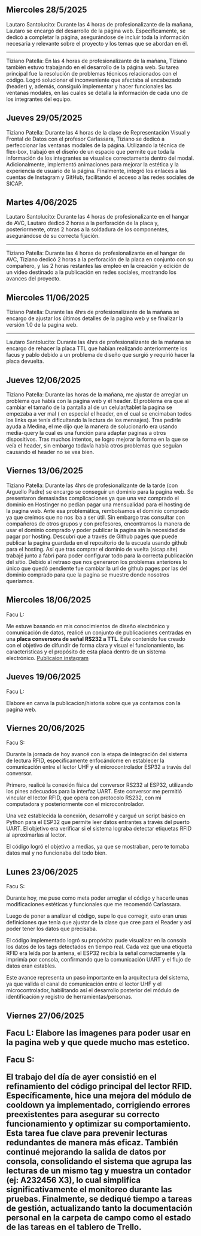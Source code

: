 <h2>Miercoles 28/5/2025</h2>
Lautaro Santolucito:
Durante las 4 horas de profesionalizante de la mañana, Lautaro se encargó del desarrollo de la página web. Específicamente, se dedicó a completar la página, asegurándose de incluir toda la información necesaria y relevante sobre el proyecto y los temas que se abordan en él.

---

Tiziano Patella:
En las 4 horas de profesionalizante de la mañana, Tiziano también estuvo trabajando en el desarrollo de la página web. Su tarea principal fue la resolución de problemas técnicos relacionados con el código. Logró solucionar el inconveniente que afectaba al encabezado (header) y, además, consiguió implementar y hacer funcionales las ventanas modales, en las cuales se detalla la información de cada uno de los integrantes del equipo.

<h2>Jueves 29/05/2025 </h2>

Tiziano Patella:
Durante las 4 horas de la clase de Representación Visual y Frontal de Datos con el profesor Carlassara, Tiziano se dedicó a perfeccionar las ventanas modales de la página. Utilizando la técnica de flex-box, trabajó en el diseño de un espacio que permite que toda la información de los integrantes se visualice correctamente dentro del modal. Adicionalmente, implementó animaciones para mejorar la estética y la experiencia de usuario de la página. Finalmente, integró los enlaces a las cuentas de Instagram y GitHub, facilitando el acceso a las redes sociales de SICAP.

<h2>Martes 4/06/2025</h2>

Lautaro Santolucito: Durante las 4 horas de profesionalizante en el hangar de AVC, Lautaro dedicó 2 horas a la perforación de la placa y, posteriormente, otras 2 horas a la soldadura de los componentes, asegurándose de su correcta fijación.

---

Tiziano Patella: Durante las 4 horas de profesionalizante en el hangar de AVC, Tiziano dedicó 2 horas a la perforación de la placa en conjunto con su compañero, y las 2 horas restantes las empleó en la creación y edición de un video destinado a la publicación en redes sociales, mostrando los avances del proyecto.

<h2>Miercoles 11/06/2025</h2>
Tiziano Patella: Durante las 4hrs de profesionalizante de la mañana se encargo de ajustar los últimos detalles de la pagina web y se finalizar la versión 1.0 de la pagina web. 

---

Lautaro Santolucito: Durante las 4hrs de profesionalizante de la mañana se encargo de rehacer la placa TTL que habían realizando anteriormente los facus y pablo debido a un problema de diseño que surgió y requirió hacer la placa devuelta.

<h2>Jueves 12/06/2025</h2>

Tiziano Patella: Durante las horas de la mañana, me ajustar de arreglar un  problema que había con la pagina web y el header. El problema era que al cambiar el tamaño de la pantalla al de un celular/tablet la pagina se empezaba a ver mal ( en especial el header, en el cual se encimaban todos los links que tenía dificultando la lectura de los mensajes). Tras pedirle ayuda a Medina, el me dijo que la manera de solucionarlo era usando media-query la cual es una función para adaptar paginas a otros dispositivos. Tras muchos intentos, se logro mejorar la forma en la que se veía el header, sin embargo todavía había otros problemas que seguían causando el header no se vea bien. 

<h2>Viernes 13/06/2025</h2>

Tiziano Patella: Durante las 4hrs de profesionalizante de la tarde (con Arguello Padre) se encargo se conseguir un dominio para la pagina web. Se presentaron demasiadas complicaciones ya que una vez comprado el dominio en Hostinger no pedían pagar una mensualidad para el hosting de la pagina web. Ante esa problemática, rembolsamos el dominio comprado ya que creímos que no nos iba a ser útil. Sin embargo tras consultar con compañeros  de otros grupos y con profesores, encontramos la manera de usar el dominio comprado y poder publicar la pagina sin la necesidad de pagar por hosting.  Descubrí que a través de Github pages que puede publicar la pagina guardada en el repositorio de la escuela usando github para el hosting. Así que tras comprar el dominio de vuelta (sicap.site) trabajé junto a fabri para poder configurar todo para la correcta publicación del sitio. Debido al retraso que nos generaron los problemas anteriores lo único que quedó pendiente fue cambiar la url de github pages por las del dominio comprado para que la pagina se muestre  donde nosotros queríamos. 

<h2>Miercoles 18/06/2025</h2>

Facu L:

Me estuve basando en mis conocimientos de diseño electrónico y comunicación de datos, realicé un conjunto de publicaciones centradas en una **placa conversora de señal RS232 a TTL**. Este contenido fue creado con el objetivo de difundir de forma clara y visual el funcionamiento, las características y el propósito de esta placa dentro de un sistema electrónico.
<a href="https://www.instagram.com/p/DLDcrjmur0s/?img_index=1">Publicaion instagram</a>

<h2>Jueves 19/06/2025</h2>

Facu L:

Elabore en canva la publicacion/historia sobre que ya contamos con la pagina web.

<h2>Viernes 20/06/2025 </h2>

Facu S:

Durante la jornada de hoy avancé con la etapa de integración del sistema de lectura RFID, específicamente enfocándome en establecer la comunicación entre el lector UHF y el microcontrolador ESP32 a través del conversor.

Primero, realicé la conexión física del conversor RS232 al ESP32, utilizando los pines adecuados para la interfaz UART. Este conversor me permitió vincular el lector RFID, que opera con protocolo RS232, con mi computadora y posteriormente con el microcontrolador.

Una vez establecida la conexión, desarrollé y cargué un script básico en Python para el ESP32 que permite leer datos entrantes a través del puerto UART. El objetivo era verificar si el sistema lograba detectar etiquetas RFID al aproximarlas al lector.

El código logró el objetivo a medias, ya que se mostraban, pero te tomaba datos mal y no funcionaba del todo bien.

<h2>Lunes 23/06/2025 </h2>

Facu S: 

Durante hoy, me puse como meta poder arreglar el código y hacerle unas modificaciones estéticas y funcionales que me recomendó Carlassara.

Luego de poner a analizar el código, supe lo que corregir, esto eran unas definiciones que tenía que ajustar de la clase que cree para el Reader y así poder tener los datos que precisaba.

El código implementado logró su propósito: pude visualizar en la consola los datos de los tags detectados en tiempo real. Cada vez que una etiqueta RFID era leída por la antena, el ESP32 recibía la señal correctamente y la imprimía por consola, confirmando que la comunicación UART y el flujo de datos eran estables.

Este avance representa un paso importante en la arquitectura del sistema, ya que valida el canal de comunicación entre el lector UHF y el microcontrolador, habilitando así el desarrollo posterior del módulo de identificación y registro de herramientas/personas.

<h2>Viernes 27/06/2025

Facu L:
Elabore las imagenes para poder usar en la pagina web y que quede mucho mas estetico.

Facu S:

El trabajo del día de ayer consistió en el refinamiento del código principal del lector RFID. Específicamente, hice una mejora del módulo de cooldown ya implementado, corrigiendo errores preexistentes para asegurar su correcto funcionamiento y optimizar su comportamiento. Esta tarea fue clave para prevenir lecturas redundantes de manera más eficaz. También continué mejorando la salida de datos por consola, consolidando el sistema que agrupa las lecturas de un mismo tag y muestra un contador (ej: A232456 X3), lo cual simplifica significativamente el monitoreo durante las pruebas. Finalmente, se dediqué tiempo a tareas de gestión, actualizando tanto la documentación personal en la carpeta de campo como el estado de las tareas en el tablero de Trello.